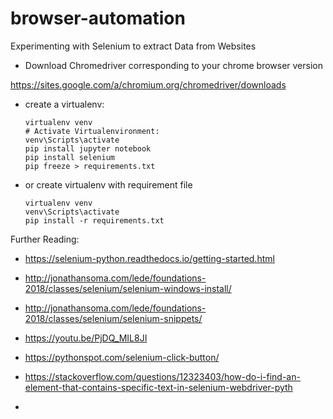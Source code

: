 # browser-automation
Experimenting with Selenium to extract Data from Websites

- Download Chromedriver corresponding to your chrome browser version

https://sites.google.com/a/chromium.org/chromedriver/downloads

- create a virtualenv:
    ````
    virtualenv venv
    # Activate Virtualenvironment:
    venv\Scripts\activate
    pip install jupyter notebook
    pip install selenium
    pip freeze > requirements.txt
    ````
- or create virtualenv with requirement file
    ````
    virtualenv venv
    venv\Scripts\activate
    pip install -r requirements.txt
    ````


Further Reading:
- https://selenium-python.readthedocs.io/getting-started.html
- http://jonathansoma.com/lede/foundations-2018/classes/selenium/selenium-windows-install/
- http://jonathansoma.com/lede/foundations-2018/classes/selenium/selenium-snippets/
- https://youtu.be/PjDQ_MIL8JI
- https://pythonspot.com/selenium-click-button/
- https://stackoverflow.com/questions/12323403/how-do-i-find-an-element-that-contains-specific-text-in-selenium-webdriver-pyth

-
